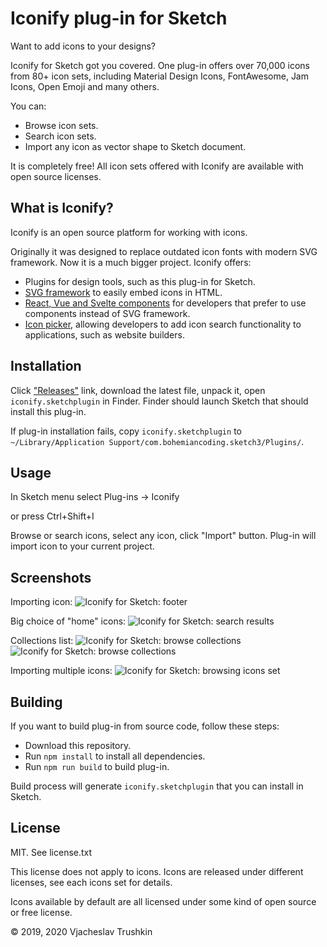 # Iconify plug-in for Sketch

Want to add icons to your designs?

Iconify for Sketch got you covered. One plug-in offers over 70,000 icons from 80+ icon sets, including Material Design Icons, FontAwesome, Jam Icons, Open Emoji and many others.

You can:

-   Browse icon sets.
-   Search icon sets.
-   Import any icon as vector shape to Sketch document.

It is completely free! All icon sets offered with Iconify are available with open source licenses.

## What is Iconify?

Iconify is an open source platform for working with icons.

Originally it was designed to replace outdated icon fonts with modern SVG framework. Now it is a much bigger project. Iconify offers:

-   Plugins for design tools, such as this plug-in for Sketch.
-   [SVG framework](https://iconify.design/) to easily embed icons in HTML.
-   [React, Vue and Svelte components](https://docs.iconify.design/implementations/components/) for developers that prefer to use components instead of SVG framework.
-   [Icon picker](http://github.com/iconify/icon-finder), allowing developers to add icon search functionality to applications, such as website builders.

## Installation

Click ["Releases"](https://github.com/iconify/iconify-sketch/releases) link, download the latest file, unpack it, open `iconify.sketchplugin` in Finder. Finder should launch Sketch that should install this plug-in.

If plug-in installation fails, copy `iconify.sketchplugin` to `~/Library/Application Support/com.bohemiancoding.sketch3/Plugins/`.

## Usage

In Sketch menu select Plug-ins -> Iconify

or press Ctrl+Shift+I

Browse or search icons, select any icon, click "Import" button. Plug-in will import icon to your current project.

## Screenshots

Importing icon:
![Iconify for Sketch: footer](https://docs.iconify.design/assets/images/plugins/sketch_footer.png)

Big choice of "home" icons:
![Iconify for Sketch: search results](https://docs.iconify.design/assets/images/plugins/sketch_home_grid.png)

Collections list:
![Iconify for Sketch: browse collections](https://docs.iconify.design/assets/images/plugins/sketch_index.png)
![Iconify for Sketch: browse collections](https://docs.iconify.design/assets/images/plugins/sketch_emoji.png)

Importing multiple icons:
![Iconify for Sketch: browsing icons set](https://docs.iconify.design/assets/images/plugins/sketch_select_multiple.png)

## Building

If you want to build plug-in from source code, follow these steps:

-   Download this repository.
-   Run `npm install` to install all dependencies.
-   Run `npm run build` to build plug-in.

Build process will generate `iconify.sketchplugin` that you can install in Sketch.

## License

MIT. See license.txt

This license does not apply to icons. Icons are released under different licenses, see each icons set for details.

Icons available by default are all licensed under some kind of open source or free license.

© 2019, 2020 Vjacheslav Trushkin
